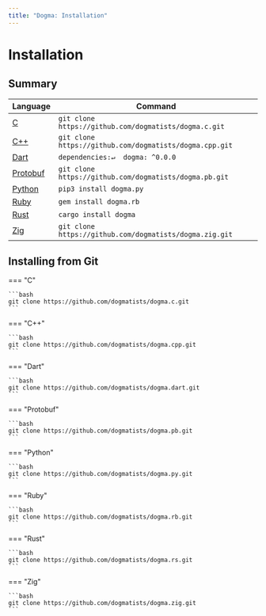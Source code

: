 ```yaml
---
title: "Dogma: Installation"
---
```


# Installation

## Summary

Language        | Command
:---------------| --------------------------------------------------------------
[C]             | `git clone https://github.com/dogmatists/dogma.c.git`
[C++]           | `git clone https://github.com/dogmatists/dogma.cpp.git`
[Dart]          | `dependencies:↵  dogma: ^0.0.0`
[Protobuf]      | `git clone https://github.com/dogmatists/dogma.pb.git`
[Python]        | `pip3 install dogma.py`
[Ruby]          | `gem install dogma.rb`
[Rust]          | `cargo install dogma`
[Zig]           | `git clone https://github.com/dogmatists/dogma.zig.git`

[C]:        https://github.com/dogmatists/dogma.c
[C++]:      https://github.com/dogmatists/dogma.cpp
[Dart]:     https://github.com/dogmatists/dogma.dart
[Protobuf]: https://github.com/dogmatists/dogma.pb
[Python]:   https://github.com/dogmatists/dogma.py
[Ruby]:     https://github.com/dogmatists/dogma.rb
[Rust]:     https://github.com/dogmatists/dogma.rs
[Zig]:      https://github.com/dogmatists/dogma.zig

## Installing from Git

=== "C"

    ```bash
    git clone https://github.com/dogmatists/dogma.c.git
    ```

=== "C++"

    ```bash
    git clone https://github.com/dogmatists/dogma.cpp.git
    ```

=== "Dart"

    ```bash
    git clone https://github.com/dogmatists/dogma.dart.git
    ```

=== "Protobuf"

    ```bash
    git clone https://github.com/dogmatists/dogma.pb.git
    ```

=== "Python"

    ```bash
    git clone https://github.com/dogmatists/dogma.py.git
    ```

=== "Ruby"

    ```bash
    git clone https://github.com/dogmatists/dogma.rb.git
    ```

=== "Rust"

    ```bash
    git clone https://github.com/dogmatists/dogma.rs.git
    ```

=== "Zig"

    ```bash
    git clone https://github.com/dogmatists/dogma.zig.git
    ```
